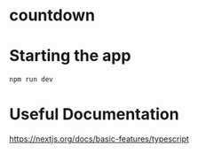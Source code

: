 # countdown

# Starting the app

```
npm run dev 
```

# Useful Documentation
https://nextjs.org/docs/basic-features/typescript

